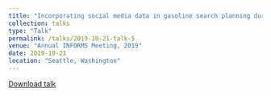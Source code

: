 ```yaml
---
title: "Incorporating social media data in gasoline search planning during Hurricane Irma evacuations"
collection: talks
type: "Talk"
permalink: /talks/2019-10-21-talk-5
venue: "Annual INFORMS Meeting, 2019"
date: 2019-10-21
location: "Seattle, Washington"
---
```


[Download talk](http:///akrm3008.github.io/files/Informs_2019.pdf)
